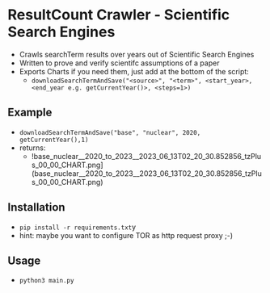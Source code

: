 # ResultCount Crawler - Scientific Search Engines
- Crawls searchTerm results over years out of Scientific Search Engines 
- Written to prove and verify scientifc assumptions of a paper
- Exports Charts if you need them, just add at the bottom of the script: 
  - `downloadSearchTermAndSave("<source>", "<term>", <start_year>, <end_year e.g. getCurrentYear()>, <steps=1>)`

## Example
- `downloadSearchTermAndSave("base", "nuclear", 2020, getCurrentYear(),1)`
- returns:
  - !base_nuclear__2020_to_2023__2023_06_13T02_20_30.852856_tzPlus_00_00_CHART.png](base_nuclear__2020_to_2023__2023_06_13T02_20_30.852856_tzPlus_00_00_CHART.png)
## Installation
- `pip install -r requirements.txt`y
- hint: maybe you want to configure TOR as http request proxy ;-)

## Usage
- `python3 main.py`
